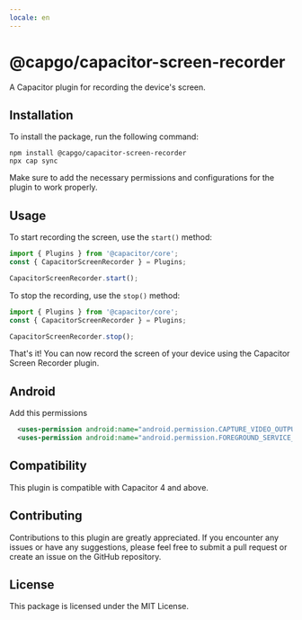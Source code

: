 ```yaml
---
locale: en
---
```

# @capgo/capacitor-screen-recorder
A Capacitor plugin for recording the device's screen.

## Installation
To install the package, run the following command:
```
npm install @capgo/capacitor-screen-recorder
npx cap sync
```
Make sure to add the necessary permissions and configurations for the plugin to work properly.

## Usage
To start recording the screen, use the `start()` method:
```typescript
import { Plugins } from '@capacitor/core';
const { CapacitorScreenRecorder } = Plugins;

CapacitorScreenRecorder.start();
```

To stop the recording, use the `stop()` method:
```typescript
import { Plugins } from '@capacitor/core';
const { CapacitorScreenRecorder } = Plugins;

CapacitorScreenRecorder.stop();
```

That's it! You can now record the screen of your device using the Capacitor Screen Recorder plugin.
## Android

Add this permissions
```xml
  <uses-permission android:name="android.permission.CAPTURE_VIDEO_OUTPUT" />
  <uses-permission android:name="android.permission.FOREGROUND_SERVICE_MEDIA_PROJECTION" />
```

## Compatibility
This plugin is compatible with Capacitor 4 and above.

## Contributing
Contributions to this plugin are greatly appreciated. If you encounter any issues or have any suggestions, please feel free to submit a pull request or create an issue on the GitHub repository.

## License
This package is licensed under the MIT License.
